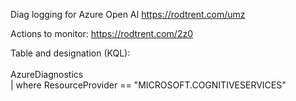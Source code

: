 Diag logging for Azure Open AI https://rodtrent.com/umz

Actions to monitor: https://rodtrent.com/2z0

Table and designation (KQL):
<br><br>
AzureDiagnostics<br>
| where ResourceProvider == "MICROSOFT.COGNITIVESERVICES"

